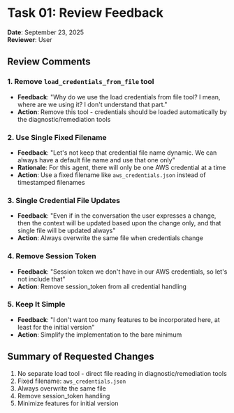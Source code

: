 # Task 01: Review Feedback

**Date**: September 23, 2025  
**Reviewer**: User

## Review Comments

### 1. Remove `load_credentials_from_file` tool
- **Feedback**: "Why do we use the load credentials from file tool? I mean, where are we using it? I don't understand that part."
- **Action**: Remove this tool - credentials should be loaded automatically by the diagnostic/remediation tools

### 2. Use Single Fixed Filename
- **Feedback**: "Let's not keep that credential file name dynamic. We can always have a default file name and use that one only"
- **Rationale**: For this agent, there will only be one AWS credential at a time
- **Action**: Use a fixed filename like `aws_credentials.json` instead of timestamped filenames

### 3. Single Credential File Updates
- **Feedback**: "Even if in the conversation the user expresses a change, then the context will be updated based upon the change only, and that single file will be updated always"
- **Action**: Always overwrite the same file when credentials change

### 4. Remove Session Token
- **Feedback**: "Session token we don't have in our AWS credentials, so let's not include that"
- **Action**: Remove session_token from all credential handling

### 5. Keep It Simple
- **Feedback**: "I don't want too many features to be incorporated here, at least for the initial version"
- **Action**: Simplify the implementation to the bare minimum

## Summary of Requested Changes
1. No separate load tool - direct file reading in diagnostic/remediation tools
2. Fixed filename: `aws_credentials.json`
3. Always overwrite the same file
4. Remove session_token handling
5. Minimize features for initial version
